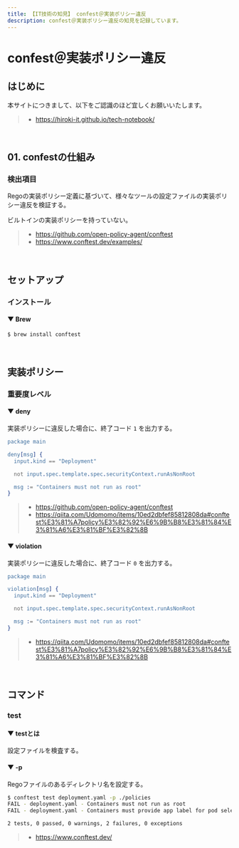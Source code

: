 ```yaml
---
title: 【IT技術の知見】 confest＠実装ポリシー違反
description: confest＠実装ポリシー違反の知見を記録しています。
---
```


# confest＠実装ポリシー違反

## はじめに

本サイトにつきまして、以下をご認識のほど宜しくお願いいたします。

> - https://hiroki-it.github.io/tech-notebook/

<br>

## 01. confestの仕組み

### 検出項目

Regoの実装ポリシー定義に基づいて、様々なツールの設定ファイルの実装ポリシー違反を検証する。

ビルトインの実装ポリシーを持っていない。

> - https://github.com/open-policy-agent/conftest
> - https://www.conftest.dev/examples/

<br>

## セットアップ

### インストール

#### ▼ Brew

```bash
$ brew install conftest
```

<br>

## 実装ポリシー

### 重要度レベル

#### ▼ deny

実装ポリシーに違反した場合に、終了コード `1` を出力する。

```erlang
package main

deny[msg] {
  input.kind == "Deployment"

  not input.spec.template.spec.securityContext.runAsNonRoot

  msg := "Containers must not run as root"
}
```

> - https://github.com/open-policy-agent/conftest
> - https://qiita.com/Udomomo/items/10ed2dbfef85812808da#conftest%E3%81%A7policy%E3%82%92%E6%9B%B8%E3%81%84%E3%81%A6%E3%81%BF%E3%82%8B

#### ▼ violation

実装ポリシーに違反した場合に、終了コード `0` を出力する。

```erlang
package main

violation[msg] {
  input.kind == "Deployment"

  not input.spec.template.spec.securityContext.runAsNonRoot

  msg := "Containers must not run as root"
}
```

> - https://qiita.com/Udomomo/items/10ed2dbfef85812808da#conftest%E3%81%A7policy%E3%82%92%E6%9B%B8%E3%81%84%E3%81%A6%E3%81%BF%E3%82%8B

<br>

## コマンド

### test

#### ▼ testとは

設定ファイルを検査する。

#### ▼ -p

Regoファイルのあるディレクトリ名を設定する。

```bash
$ conftest test deployment.yaml -p ./policies
FAIL - deployment.yaml - Containers must not run as root
FAIL - deployment.yaml - Containers must provide app label for pod selectors

2 tests, 0 passed, 0 warnings, 2 failures, 0 exceptions
```

> - https://www.conftest.dev/

<br>
